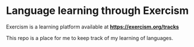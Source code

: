 # Language learning through Exercism

Exercism is a learning platform available at __https://exercism.org/tracks__ 

This repo is a place for me to keep track of my learning of languages.